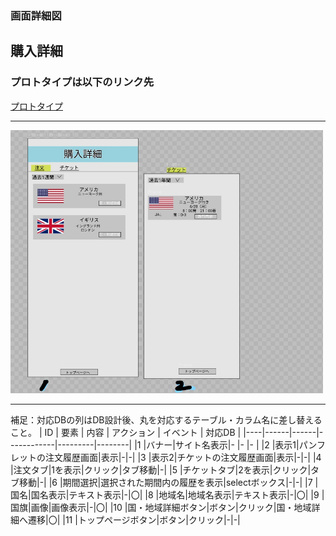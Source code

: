 ### 画面詳細図
## 購入詳細
### プロトタイプは以下のリンク先
[プロトタイプ](https://www.figma.com/file/YG5ey5pOtI5ZYlaZHWfvS7/Untitled?node-id=3%3A44)
*****
<img src="../img/購入詳細_LI.jpg" width="500">

*****
補足：対応DBの列はDB設計後、丸を対応するテーブル・カラム名に差し替えること。
| ID | 要素 | 内容 | アクション | イベント | 対応DB |
|----|------|------|------------|---------|--------|
|1   |バナー|サイト名表示|-      |-        |-       |
|2  |表示1|パンフレットの注文履歴画面|表示|-|-|
|3   |表示2|チケットの注文履歴画面|表示|-|-|
|4   |注文タブ|1を表示|クリック|タブ移動|-|
|5   |チケットタブ|2を表示|クリック|タブ移動|-|
|6   |期間選択|選択された期間内の履歴を表示|selectボックス|-|-|
|7   |国名|国名表示|テキスト表示|-|〇|
|8   |地域名|地域名表示|テキスト表示|-|〇|
|9  |国旗|画像|画像表示|-|〇|
|10  |国・地域詳細ボタン|ボタン|クリック|国・地域詳細へ遷移|〇|
|11  |トップページボタン|ボタン|クリック|-|-|
